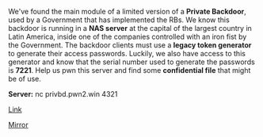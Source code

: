 
We've found the main module of a limited version of a **Private Backdoor**, used by a Government that has implemented the RBs. We know this backdoor is running in a **NAS server** at the capital of the largest country in Latin America, inside one of the companies controlled with an iron fist by the Government. The backdoor clients must use a **legacy token generator** to generate their access passwords. Luckily, we also have access to this generator and know that the serial number used to generate the passwords is **7221**. Help us pwn this server and find some **confidential file** that might be of use.

**Server:** nc privbd.pwn2.win 4321

[Link](https://static.pwn2win.party/private_backdoor_b43f0b0eb63d37af4deab01c9e4cf9d9a4a2d6c7a392a5fccd438e02dfe7f1f0.tar.gz)

[Mirror](https://storage.cloud.google.com/pwn2win-files/private_backdoor_b43f0b0eb63d37af4deab01c9e4cf9d9a4a2d6c7a392a5fccd438e02dfe7f1f0.tar.gz)
